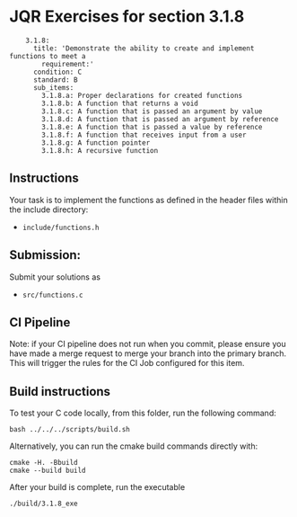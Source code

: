 # JQR Exercises for section 3.1.8

```
    3.1.8:
      title: 'Demonstrate the ability to create and implement functions to meet a
        requirement:'
      condition: C
      standard: B
      sub_items:
        3.1.8.a: Proper declarations for created functions
        3.1.8.b: A function that returns a void
        3.1.8.c: A function that is passed an argument by value
        3.1.8.d: A function that is passed an argument by reference
        3.1.8.e: A function that is passed a value by reference
        3.1.8.f: A function that receives input from a user
        3.1.8.g: A function pointer
        3.1.8.h: A recursive function
```

## Instructions


Your task is to implement the functions as defined in the header files within the include directory:
* `include/functions.h`


## Submission: 

Submit your solutions as
* `src/functions.c`
          

## CI Pipeline

Note: if your CI pipeline does not run when you commit, please ensure you have made a merge request to merge
your branch into the primary branch. This will trigger the rules for the CI Job configured for this item.

## Build instructions 

To test your C code locally, from this folder, run the following command:

```
bash ../../../scripts/build.sh
```

Alternatively, you can run the cmake build commands directly with:

```
cmake -H. -Bbuild
cmake --build build
```

After your build is complete, run the executable

```
./build/3.1.8_exe
```
